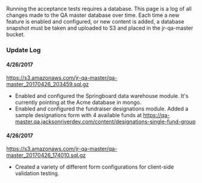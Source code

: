 Running the acceptance tests requires a database. This page is a log of all changes made to the QA master database over time. Each time a new feature is enabled and configured, or new content is added, a database snapshot must be taken and uploaded to S3 and placed in the jr-qa-master bucket.

### Update Log
#### 4/26/2017
https://s3.amazonaws.com/jr-qa-master/qa-master_20170426_203459.sql.gz
* Enabled and configured the Springboard data warehouse module. It's currently pointing at the Acme database in mongo.
* Enabled and configured the fundraiser designations module. Added a sample designations form with 4 available funds at https://qa-master.qa.jacksonriverdev.com/content/designations-single-fund-group



#### 4/26/2017
https://s3.amazonaws.com/jr-qa-master/qa-master_20170426_174010.sql.gz
* Created a variety of different form configurations for client-side validation testing.
